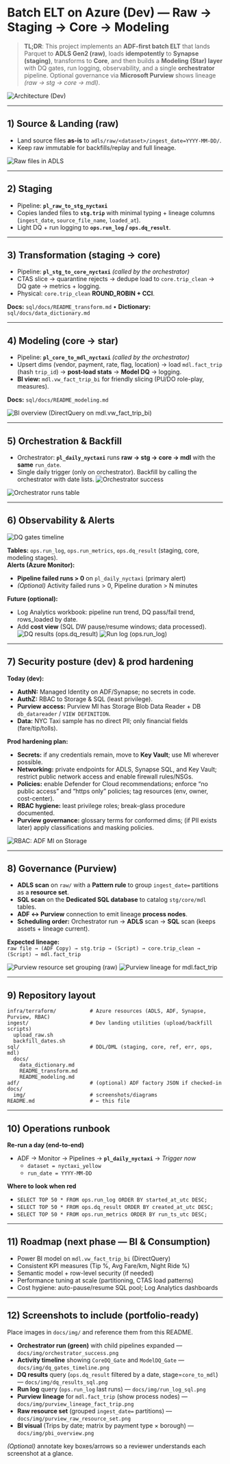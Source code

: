 # Batch ELT on Azure (Dev) — Raw → Staging → Core → Modeling

> **TL;DR**: This project implements an **ADF-first batch ELT** that lands Parquet to **ADLS Gen2 (raw)**, loads **idempotently** to **Synapse (staging)**, transforms to **Core**, and then builds a **Modeling (Star) layer** with DQ gates, run logging, observability, and a single **orchestrator** pipeline. Optional governance via **Microsoft Purview** shows lineage *(raw → stg → core → mdl)*.

![Architecture (Dev)](docs/img/arch-dev-2.jpg)


---

## 1) Source & Landing (raw)

- Land source files **as-is** to `adls/raw/<dataset>/ingest_date=YYYY-MM-DD/`.
- Keep raw immutable for backfills/replay and full lineage.

![Raw files in ADLS](docs/img/adls-raw-listing.png)


---

## 2) Staging

- Pipeline: **`pl_raw_to_stg_nyctaxi`**
- Copies landed files to **`stg.trip`** with minimal typing + lineage columns (`ingest_date`, `source_file_name`, `loaded_at`).
- Light DQ + run logging to **`ops.run_log` / `ops.dq_result`**.

---

## 3) Transformation (staging → core)

- Pipeline: **`pl_stg_to_core_nyctaxi`** *(called by the orchestrator)*
- CTAS slice → quarantine rejects → dedupe load to `core.trip_clean` → DQ gate → metrics + logging.
- Physical: `core.trip_clean` **ROUND_ROBIN + CCI**.

**Docs:** `sql/docs/README_transform.md` • **Dictionary:** `sql/docs/data_dictionary.md`

---

## 4) Modeling (core → star)

- Pipeline: **`pl_core_to_mdl_nyctaxi`** *(called by the orchestrator)*
- Upsert dims (vendor, payment, rate, flag, location) → load `mdl.fact_trip` (hash `trip_id`) → **post-load stats** → **Model DQ** → logging.
- **BI view:** `mdl.vw_fact_trip_bi` for friendly slicing (PU/DO role-play, measures).

**Docs:** `sql/docs/README_modeling.md`

![BI overview (DirectQuery on mdl.vw_fact_trip_bi)](docs/img/pbi_overview.png)

---

## 5) Orchestration & Backfill

- Orchestrator: **`pl_daily_nyctaxi`** runs **raw → stg → core → mdl** with the **same** `run_date`.
- Single daily trigger (only on orchestrator). Backfill by calling the orchestrator with date lists.
![Orchestrator success](docs/img/orchestrator_success.png)

![Orchestrator runs table](docs/img/orchestrator_runs_table.png)


---

## 6) Observability & Alerts
![DQ gates timeline](docs/img/dq_gates_timeline.png)

**Tables:** `ops.run_log`, `ops.run_metrics`, `ops.dq_result` (staging, core, modeling stages).  
**Alerts (Azure Monitor):**  
- **Pipeline failed runs > 0** on `pl_daily_nyctaxi` (primary alert)  
- *(Optional)* Activity failed runs > 0, Pipeline duration > N minutes

**Future (optional):**  
- Log Analytics workbook: pipeline run trend, DQ pass/fail trend, rows_loaded by date.  
- Add **cost view** (SQL DW pause/resume windows; data processed).
![DQ results (ops.dq_result)](docs/img/dq_results_sql.png)
![Run log (ops.run_log)](docs/img/run_log_sql.png)



---

## 7) Security posture (dev) & prod hardening

**Today (dev):**
- **AuthN:** Managed Identity on ADF/Synapse; no secrets in code.
- **AuthZ:** RBAC to Storage & SQL (least privilege).
- **Purview access:** Purview MI has Storage Blob Data Reader + DB `db_datareader` / `VIEW DEFINITION`.
- **Data:** NYC Taxi sample has no direct PII; only financial fields (fare/tip/tolls).

**Prod hardening plan:**
- **Secrets:** if any credentials remain, move to **Key Vault**; use MI wherever possible.
- **Networking:** private endpoints for ADLS, Synapse SQL, and Key Vault; restrict public network access and enable firewall rules/NSGs.
- **Policies:** enable Defender for Cloud recommendations; enforce “no public access” and “https only” policies; tag resources (env, owner, cost-center).
- **RBAC hygiene:** least privilege roles; break-glass procedure documented.
- **Purview governance:** glossary terms for conformed dims; (if PII exists later) apply classifications and masking policies.

![RBAC: ADF MI on Storage](docs/img/storage-rbac-adf-mi.png)


---

## 8) Governance (Purview)

- **ADLS scan** on `raw/` with a **Pattern rule** to group `ingest_date=` partitions as a **resource set**.  
- **SQL scan** on the **Dedicated SQL database** to catalog `stg/core/mdl` tables.  
- **ADF ↔ Purview** connection to emit lineage **process nodes**.
- **Scheduling order:** Orchestrator run → **ADLS** scan → **SQL** scan (keeps assets + lineage current).

**Expected lineage:**  
`raw file → (ADF Copy) → stg.trip → (Script) → core.trip_clean → (Script) → mdl.fact_trip`

![Purview resource set grouping (raw)](docs/img/purview_raw_resource_set.png)
![Purview lineage for mdl.fact_trip](docs/img/purview_lineage_fact_trip.png)



---

## 9) Repository layout

```text
infra/terraform/           # Azure resources (ADLS, ADF, Synapse, Purview, RBAC)
ingest/                    # Dev landing utilities (upload/backfill scripts)
  upload_raw.sh
  backfill_dates.sh
sql/                       # DDL/DML (staging, core, ref, err, ops, mdl)
  docs/
    data_dictionary.md
    README_transform.md
    README_modeling.md
adf/                       # (optional) ADF factory JSON if checked-in
docs/
  img/                     # screenshots/diagrams
README.md                  # ← this file
```

---

## 10) Operations runbook

**Re-run a day (end-to-end)**  
- ADF → Monitor → Pipelines → **`pl_daily_nyctaxi`** → *Trigger now*  
  - `dataset = nyctaxi_yellow`  
  - `run_date = YYYY-MM-DD`

**Where to look when red**  
- `SELECT TOP 50 * FROM ops.run_log ORDER BY started_at_utc DESC;`  
- `SELECT TOP 50 * FROM ops.dq_result ORDER BY created_at_utc DESC;`  
- `SELECT TOP 50 * FROM ops.run_metrics ORDER BY run_ts_utc DESC;`

---

## 11) Roadmap (next phase — BI & Consumption)

- Power BI model on `mdl.vw_fact_trip_bi` (DirectQuery)  
- Consistent KPI measures (Tip %, Avg Fare/km, Night Ride %)  
- Semantic model + row-level security (if needed)  
- Performance tuning at scale (partitioning, CTAS load patterns)  
- Cost hygiene: auto-pause/resume SQL pool; Log Analytics dashboards

---

## 12) Screenshots to include (portfolio-ready)

Place images in `docs/img/` and reference them from this README.

- **Orchestrator run (green)** with child pipelines expanded — `docs/img/orchestrator_success.png`
- **Activity timeline** showing `CoreDQ_Gate` and `ModelDQ_Gate` — `docs/img/dq_gates_timeline.png`
- **DQ results** query (`ops.dq_result` filtered by a date, stage=`core_to_mdl`) — `docs/img/dq_results_sql.png`
- **Run log** query (`ops.run_log` last runs) — `docs/img/run_log_sql.png`
- **Purview lineage** for `mdl.fact_trip` (show process nodes) — `docs/img/purview_lineage_fact_trip.png`
- **Raw resource set** (grouped `ingest_date=` partitions) — `docs/img/purview_raw_resource_set.png`
- **BI visual** (Trips by date; matrix by payment type × borough) — `docs/img/pbi_overview.png`

*(Optional)* annotate key boxes/arrows so a reviewer understands each screenshot at a glance.
